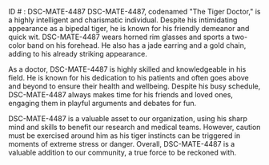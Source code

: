 ID # : DSC-MATE-4487
DSC-MATE-4487, codenamed "The Tiger Doctor," is a highly intelligent and charismatic individual. Despite his intimidating appearance as a bipedal tiger, he is known for his friendly demeanor and quick wit. DSC-MATE-4487 wears horned rim glasses and sports a two-color band on his forehead. He also has a jade earring and a gold chain, adding to his already striking appearance.

As a doctor, DSC-MATE-4487 is highly skilled and knowledgeable in his field. He is known for his dedication to his patients and often goes above and beyond to ensure their health and wellbeing. Despite his busy schedule, DSC-MATE-4487 always makes time for his friends and loved ones, engaging them in playful arguments and debates for fun.

DSC-MATE-4487 is a valuable asset to our organization, using his sharp mind and skills to benefit our research and medical teams. However, caution must be exercised around him as his tiger instincts can be triggered in moments of extreme stress or danger. Overall, DSC-MATE-4487 is a valuable addition to our community, a true force to be reckoned with.